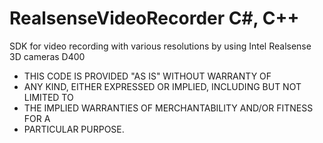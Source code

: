 # RealsenseVideoRecorder C#, C++
SDK for video recording with various resolutions by using Intel Realsense 3D cameras D400

* THIS CODE IS PROVIDED "AS IS" WITHOUT WARRANTY OF
* ANY KIND, EITHER EXPRESSED OR IMPLIED, INCLUDING BUT NOT LIMITED TO
* THE IMPLIED WARRANTIES OF MERCHANTABILITY AND/OR FITNESS FOR A
* PARTICULAR PURPOSE.
